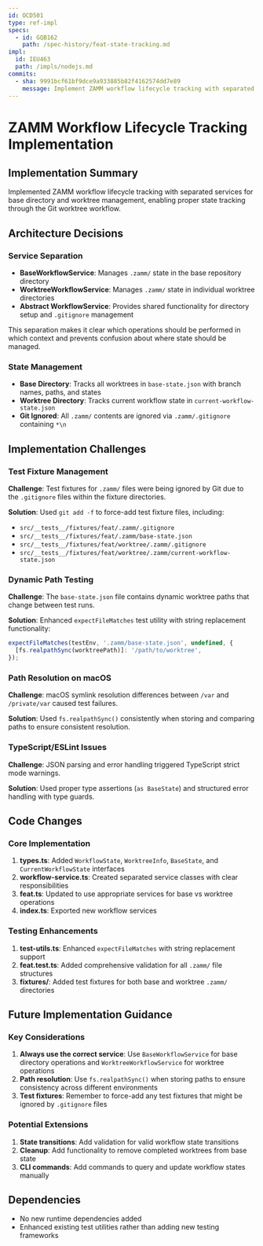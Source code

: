 ```yaml
---
id: OCD501
type: ref-impl
specs:
  - id: GQB162
    path: /spec-history/feat-state-tracking.md
impl:
  id: IEU463
  path: /impls/nodejs.md
commits:
  - sha: 9991bcf61bf9dce9a933885b82f4162574dd7e89
    message: Implement ZAMM workflow lifecycle tracking with separated services
---
```


# ZAMM Workflow Lifecycle Tracking Implementation

## Implementation Summary

Implemented ZAMM workflow lifecycle tracking with separated services for base directory and worktree management, enabling proper state tracking through the Git worktree workflow.

## Architecture Decisions

### Service Separation

- **BaseWorkflowService**: Manages `.zamm/` state in the base repository directory
- **WorktreeWorkflowService**: Manages `.zamm/` state in individual worktree directories
- **Abstract WorkflowService**: Provides shared functionality for directory setup and `.gitignore` management

This separation makes it clear which operations should be performed in which context and prevents confusion about where state should be managed.

### State Management

- **Base Directory**: Tracks all worktrees in `base-state.json` with branch names, paths, and states
- **Worktree Directory**: Tracks current workflow state in `current-workflow-state.json`
- **Git Ignored**: All `.zamm/` contents are ignored via `.zamm/.gitignore` containing `*\n`

## Implementation Challenges

### Test Fixture Management

**Challenge**: Test fixtures for `.zamm/` files were being ignored by Git due to the `.gitignore` files within the fixture directories.

**Solution**: Used `git add -f` to force-add test fixture files, including:

- `src/__tests__/fixtures/feat/.zamm/.gitignore`
- `src/__tests__/fixtures/feat/.zamm/base-state.json`
- `src/__tests__/fixtures/feat/worktree/.zamm/.gitignore`
- `src/__tests__/fixtures/feat/worktree/.zamm/current-workflow-state.json`

### Dynamic Path Testing

**Challenge**: The `base-state.json` file contains dynamic worktree paths that change between test runs.

**Solution**: Enhanced `expectFileMatches` test utility with string replacement functionality:

```typescript
expectFileMatches(testEnv, '.zamm/base-state.json', undefined, {
  [fs.realpathSync(worktreePath)]: '/path/to/worktree',
});
```

### Path Resolution on macOS

**Challenge**: macOS symlink resolution differences between `/var` and `/private/var` caused test failures.

**Solution**: Used `fs.realpathSync()` consistently when storing and comparing paths to ensure consistent resolution.

### TypeScript/ESLint Issues

**Challenge**: JSON parsing and error handling triggered TypeScript strict mode warnings.

**Solution**: Used proper type assertions (`as BaseState`) and structured error handling with type guards.

## Code Changes

### Core Implementation

1. **types.ts**: Added `WorkflowState`, `WorktreeInfo`, `BaseState`, and `CurrentWorkflowState` interfaces
2. **workflow-service.ts**: Created separated service classes with clear responsibilities
3. **feat.ts**: Updated to use appropriate services for base vs worktree operations
4. **index.ts**: Exported new workflow services

### Testing Enhancements

1. **test-utils.ts**: Enhanced `expectFileMatches` with string replacement support
2. **feat.test.ts**: Added comprehensive validation for all `.zamm/` file structures
3. **fixtures/**: Added test fixtures for both base and worktree `.zamm/` directories

## Future Implementation Guidance

### Key Considerations

1. **Always use the correct service**: Use `BaseWorkflowService` for base directory operations and `WorktreeWorkflowService` for worktree operations
2. **Path resolution**: Use `fs.realpathSync()` when storing paths to ensure consistency across different environments
3. **Test fixtures**: Remember to force-add any test fixtures that might be ignored by `.gitignore` files

### Potential Extensions

1. **State transitions**: Add validation for valid workflow state transitions
2. **Cleanup**: Add functionality to remove completed worktrees from base state
3. **CLI commands**: Add commands to query and update workflow states manually

## Dependencies

- No new runtime dependencies added
- Enhanced existing test utilities rather than adding new testing frameworks
